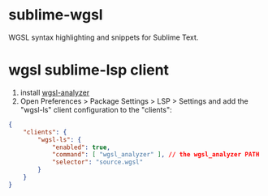 # sublime-wgsl

WGSL syntax highlighting and snippets for Sublime Text.

# wgsl sublime-lsp client

1. install [wgsl-analyzer](https://github.com/wgsl-analyzer/wgsl-analyzer)
2. Open Preferences > Package Settings > LSP > Settings and add the "wgsl-ls" client configuration to the "clients":
```json
{
    "clients": {
        "wgsl-ls": {
            "enabled": true,
            "command": [ "wgsl_analyzer" ], // the wgsl_analyzer PATH
            "selector": "source.wgsl"
        }
    }
}
```
